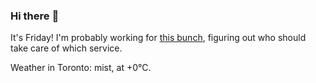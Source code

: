 ### Hi there :wave:

It's Friday! I'm probably working for [this bunch](https://github.com/kohofinancial), figuring out who should take care of which service.

Weather in Toronto: mist, at +0°C.
